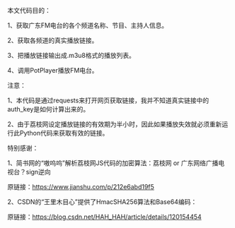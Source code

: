 本文代码目的：

1、获取广东FM电台的各个频道名称、节目、主持人信息。

2、获取各频道的真实播放链接。

3、把播放链接输出成.m3u8格式的播放列表。

4、调用PotPlayer播放FM电台。

注意：

1、本代码是通过requests来打开网页获取链接，我并不知道真实链接中的auth_key是如何计算出来的。

2、由于荔枝网设定播放链接的有效期为半小时，因此如果播放失效就必须重新运行此Python代码来获取有效的链接。



特别感谢：

1、简书网的“嗷呜呜”解析荔枝网JS代码的加密算法：荔枝网 or 广东网络广播电视台？sign逆向

原链接：https://www.jianshu.com/p/212e6abd19f5

2、CSDN的“王里木目心”提供了HmacSHA256算法和Base64编码：

原链接：https://blog.csdn.net/HAH_HAH/article/details/120154454
